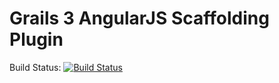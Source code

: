 # Grails 3 AngularJS Scaffolding Plugin

Build Status: [![Build Status](https://travis-ci.org/grails-plugins/grails-angular-scaffolding.svg?branch=master)](https://travis-ci.org/grails-plugins/grails-angular-scaffolding)
